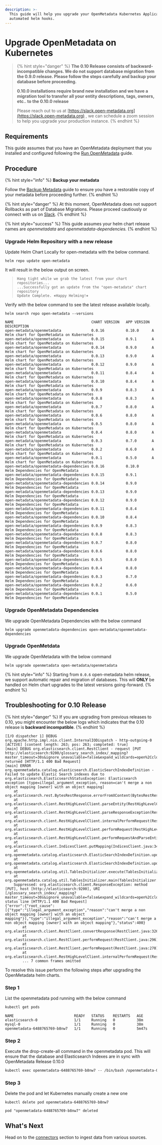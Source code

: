 ```yaml
---
description: >-
  This guide will help you upgrade your OpenMetadata Kubernetes Application with
  automated helm hooks.
---
```


# Upgrade OpenMetadata on Kubernetes

> {% hint style="danger" %}
> **The 0.10 Release consists of backward-incompatible changes. We do not support database migration from the 0.9.0 release. Please follow the steps carefully and backup your database before proceeding.**
>
> **0.10.0 installations require brand new installation and we have a migration tool to transfer all your entity descriptions, tags, owners, etc.. to the 0.10.0 release**&#x20;
>
> Please reach out to us at [https://slack.open-metadata.org](https://slack.open-metadata.org) , we can schedule a zoom session to help you upgrade your production instance.
> {% endhint %}

## Requirements

This guide assumes that you have an OpenMetadata deployment that you installed and configured following the [Run OpenMetadata](../../deploy/deploy-on-kubernetes/run-in-kubernetes.md) guide.

## Procedure

{% hint style="info" %}
**Backup your metadata**

Follow the [Backup Metadata](broken-reference/) guide to ensure you have a restorable copy of your metadata before proceeding further.
{% endhint %}

{% hint style="danger" %}
At this moment, OpenMetadata does not support Rollbacks as part of Database Migrations. Please proceed cautiously or connect with us on [Slack](https://join.slack.com/t/openmetadata/shared\_invite/zt-wksh1bww-iQGk45NTw6Tp4Q9UZd6QOw).
{% endhint %}

{% hint style="success" %}
This guide assumes your helm chart release names are _openmetadata_ and _openmetadata-dependencies._
{% endhint %}

### Upgrade Helm Repository with a new release

Update Helm Chart Locally for open-metadata with the below command.

```
helm repo update open-metadata
```

It will result in the below output on screen.

> ```
> Hang tight while we grab the latest from your chart repositories...
> ...Successfully got an update from the "open-metadata" chart repository
> Update Complete. ⎈Happy Helming!⎈
> ```

Verify with the below command to see the latest release available locally.

```
helm search repo open-metadata --versions
```

```
NAME                                   	CHART VERSION	APP VERSION	DESCRIPTION                                
open-metadata/openmetadata             	0.0.16       	0.10.0     	A Helm chart for OpenMetadata on Kubernetes
open-metadata/openmetadata             	0.0.15       	0.9.1      	A Helm chart for OpenMetadata on Kubernetes
open-metadata/openmetadata             	0.0.14       	0.9.0      	A Helm chart for OpenMetadata on Kubernetes
open-metadata/openmetadata             	0.0.13       	0.9.0      	A Helm chart for OpenMetadata on Kubernetes
open-metadata/openmetadata             	0.0.12       	0.9.0      	A Helm chart for OpenMetadata on Kubernetes
open-metadata/openmetadata             	0.0.11       	0.8.4      	A Helm chart for OpenMetadata on Kubernetes
open-metadata/openmetadata             	0.0.10       	0.8.4      	A Helm chart for OpenMetadata on Kubernetes
open-metadata/openmetadata             	0.0.9        	0.8.3      	A Helm chart for OpenMetadata on Kubernetes
open-metadata/openmetadata             	0.0.8        	0.8.3      	A Helm chart for OpenMetadata on Kubernetes
open-metadata/openmetadata             	0.0.7        	0.8.0      	A Helm chart for OpenMetadata on Kubernetes
open-metadata/openmetadata             	0.0.6        	0.8.0      	A Helm chart for OpenMetadata on Kubernetes
open-metadata/openmetadata             	0.0.5        	0.8.0      	A Helm chart for OpenMetadata on Kubernetes
open-metadata/openmetadata             	0.0.4        	0.8.0      	A Helm chart for OpenMetadata on Kubernetes
open-metadata/openmetadata             	0.0.3        	0.7.0      	A Helm chart for OpenMetadata on Kubernetes
open-metadata/openmetadata             	0.0.2        	0.6.0      	A Helm chart for OpenMetadata on Kubernetes
open-metadata/openmetadata             	0.0.1        	0.5.0      	A Helm chart for OpenMetadata on Kubernetes
open-metadata/openmetadata-dependencies	0.0.16       	0.10.0     	Helm Dependencies for OpenMetadata         
open-metadata/openmetadata-dependencies	0.0.15       	0.9.1      	Helm Dependencies for OpenMetadata         
open-metadata/openmetadata-dependencies	0.0.14       	0.9.0      	Helm Dependencies for OpenMetadata         
open-metadata/openmetadata-dependencies	0.0.13       	0.9.0      	Helm Dependencies for OpenMetadata         
open-metadata/openmetadata-dependencies	0.0.12       	0.9.0      	Helm Dependencies for OpenMetadata         
open-metadata/openmetadata-dependencies	0.0.11       	0.8.4      	Helm Dependencies for OpenMetadata         
open-metadata/openmetadata-dependencies	0.0.10       	0.8.4      	Helm Dependencies for OpenMetadata         
open-metadata/openmetadata-dependencies	0.0.9        	0.8.3      	Helm Dependencies for OpenMetadata         
open-metadata/openmetadata-dependencies	0.0.8        	0.8.3      	Helm Dependencies for OpenMetadata         
open-metadata/openmetadata-dependencies	0.0.7        	0.8.0      	Helm Dependencies for OpenMetadata         
open-metadata/openmetadata-dependencies	0.0.6        	0.8.0      	Helm Dependencies for OpenMetadata         
open-metadata/openmetadata-dependencies	0.0.5        	0.8.0      	Helm Dependencies for OpenMetadata         
open-metadata/openmetadata-dependencies	0.0.4        	0.8.0      	Helm Dependencies for OpenMetadata         
open-metadata/openmetadata-dependencies	0.0.3        	0.7.0      	Helm Dependencies for OpenMetadata         
open-metadata/openmetadata-dependencies	0.0.2        	0.6.0      	Helm Dependencies for OpenMetadata         
open-metadata/openmetadata-dependencies	0.0.1        	0.5.0      	Helm Dependencies for OpenMetadata
```

### Upgrade OpenMetadata Dependencies

We upgrade OpenMetadata Dependencies with the  below command

```
helm upgrade openmetadata-dependencies open-metadata/openmetadata-dependencies
```

### Upgrade OpenMetdata

We upgrade OpenMetadata with the below command

```
helm upgrade openmetadata open-metadata/openmetadata
```

{% hint style="info" %}
Starting from `0.0.6` open-metadata helm release, we support automatic repair and migration of databases. This will **ONLY** be handled on Helm chart upgrades to the latest versions going-forward.
{% endhint %}

## Troubleshooting for 0.10 Release

{% hint style="danger" %}
If you are upgrading from previous releases to 0.10, you might encounter the below logs which indicates that the 0.10 release is **backward incompatible**.
{% endhint %}

```
[I/O dispatcher 1] DEBUG org.apache.http.impl.nio.client.InternalIODispatch - http-outgoing-0 [ACTIVE] [content length: 263; pos: 263; completed: true]
[main] DEBUG org.elasticsearch.client.RestClient - request [PUT http://elasticsearch:9200/glossary_search_index/_mapping?master_timeout=30s&ignore_unavailable=false&expand_wildcards=open%2Cclosed&allow_no_indices=false&ignore_throttled=false&timeout=30s] returned [HTTP/1.1 400 Bad Request]
[main] ERROR org.openmetadata.catalog.elasticsearch.ElasticSearchIndexDefinition - Failed to update Elastic Search indexes due to
org.elasticsearch.ElasticsearchStatusException: Elasticsearch exception [type=illegal_argument_exception, reason=can't merge a non object mapping [owner] with an object mapping]
    at org.elasticsearch.rest.BytesRestResponse.errorFromXContent(BytesRestResponse.java:176)
    at org.elasticsearch.client.RestHighLevelClient.parseEntity(RestHighLevelClient.java:1933)
    at org.elasticsearch.client.RestHighLevelClient.parseResponseException(RestHighLevelClient.java:1910)
    at org.elasticsearch.client.RestHighLevelClient.internalPerformRequest(RestHighLevelClient.java:1667)
    at org.elasticsearch.client.RestHighLevelClient.performRequest(RestHighLevelClient.java:1639)
    at org.elasticsearch.client.RestHighLevelClient.performRequestAndParseEntity(RestHighLevelClient.java:1606)
    at org.elasticsearch.client.IndicesClient.putMapping(IndicesClient.java:342)
    at org.openmetadata.catalog.elasticsearch.ElasticSearchIndexDefinition.updateIndex(ElasticSearchIndexDefinition.java:139)
    at org.openmetadata.catalog.elasticsearch.ElasticSearchIndexDefinition.updateIndexes(ElasticSearchIndexDefinition.java:91)
    at org.openmetadata.catalog.util.TablesInitializer.execute(TablesInitializer.java:227)
    at org.openmetadata.catalog.util.TablesInitializer.main(TablesInitializer.java:149)
    Suppressed: org.elasticsearch.client.ResponseException: method [PUT], host [http://elasticsearch:9200], URI [/glossary_search_index/_mapping?master_timeout=30s&ignore_unavailable=false&expand_wildcards=open%2Cclosed&allow_no_indices=false&ignore_throttled=false&timeout=30s], status line [HTTP/1.1 400 Bad Request]
{"error":{"root_cause":[{"type":"illegal_argument_exception","reason":"can't merge a non object mapping [owner] with an object mapping"}],"type":"illegal_argument_exception","reason":"can't merge a non object mapping [owner] with an object mapping"},"status":400}
        at org.elasticsearch.client.RestClient.convertResponse(RestClient.java:326)
        at org.elasticsearch.client.RestClient.performRequest(RestClient.java:296)
        at org.elasticsearch.client.RestClient.performRequest(RestClient.java:270)
        at org.elasticsearch.client.RestHighLevelClient.internalPerformRequest(RestHighLevelClient.java:1654)
        ... 7 common frames omitted
```

To resolve this issue perform the following steps after upgrading the OpenMetadata helm charts.

### Step 1

List the openmetadata pod running with the below command

```markdown
kubectl get pods
```

```
NAME                            READY   STATUS    RESTARTS   AGE
elasticsearch-0                 1/1     Running   0          38m
mysql-0                         1/1     Running   0          38m
openmetadata-6488765769-b8nw7   1/1     Running   0          5m47s
```

### Step 2

Execute the drop-create-all command in the openmetadata pod. This will ensure that the database and Elasticsearch Indexes are in sync with OpenMetadata Release 0.10.0

```markdown
kubectl exec openmetadata-6488765769-b8nw7 -- /bin/bash /openmetadata-0.10.0/bootstrap/bootstrap_storage.sh drop-create-all
```

### Step 3

Delete the pod and let Kubernetes manually create a new one

```
kubectl delete pod openmetadata-6488765769-b8nw7
```

```
pod "openmetadata-6488765769-b8nw7" deleted
```

## What's Next

Head on to the [connectors](../../docs/integrations/connectors/) section to ingest data from various sources.
